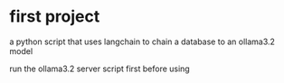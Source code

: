 # first project
 a python script that uses langchain to chain a database to an ollama3.2 model

 run the ollama3.2 server script first before using
